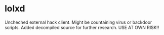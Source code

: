 # lolxd
Uncheched external hack client. Might be countaining virus or backdoor scripts. Added decompiled source for further research. USE AT OWN RISK!!

